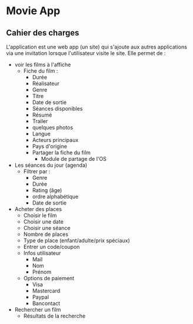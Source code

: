 # Movie App

## Cahier des charges

L'application est une web app (un site) qui s'ajoute aux autres applications via une invitation lorsque l'utilisateur visite le site. Elle permet de :

* voir les films à l'affiche
	* Fiche du film :
		*  Durée
		*  Réalisateur
		*  Genre
		*  Titre
		*  Date de sortie
		*  Séances disponibles
		*  Résumé
		*  Trailer
		*  quelques photos
		*  Langue
		*  Acteurs principaux
		*  Pays d'origine
		*  Partager la fiche du film
			*  Module de partage de l'OS
* Les séances du jour (agenda)
	* Filtrer par :
		* Genre
		* Durée
		* Rating (âge)
		* ordre alphabétique
		* Date de sortie
* Acheter des places
	* Choisir le film
	* Choisir une date
	* Choisir une séance
	* Nombre de places
	* Type de place (enfant/adulte/prix spéciaux)
	* Entrer un code/coupon
	* Infos utilisateur
		* Mail	
		* Nom
		* Prénom
	* Options de paiement
		* Visa 
		* Mastercard
		* Paypal
		* Bancontact
* Rechercher un film
	* Résultats de la recherche